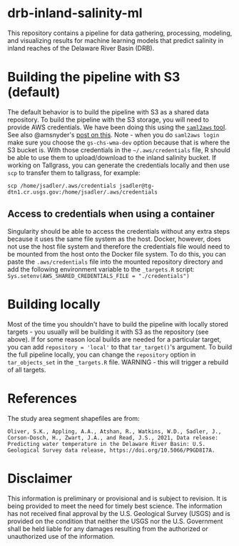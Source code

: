 # drb-inland-salinity-ml
This repository contains a pipeline for data gathering, processing, modeling, and visualizing results for machine learning models that predict salinity in inland reaches of the Delaware River Basin (DRB).

# Building the pipeline with S3 (default)
The default behavior is to build the pipeline with S3 as a shared data repository. To build the pipeline with the S3 storage, you will need to provide AWS credentials. We have been doing this using the [`saml2aws` tool](https://github.com/Versent/saml2aws). See also @amsnyder's [post on this](https://github.com/amsnyder/s3_demo/blob/main/usgs_access.md). Note - when you do `saml2aws login` make sure you choose the `gs-chs-wma-dev` option because that is where the S3 bucket is. With those credentials in the `~/.aws/credentials` file, R should be able to use them to upload/download to the inland salinity bucket. If working on Tallgrass, you can generate the credentials locally and then use `scp` to transfer them to tallgrass, for example:

```
scp /home/jsadler/.aws/credentials jsadler@tg-dtn1.cr.usgs.gov:/home/jsadler/.aws/credentials
```

## Access to credentials when using a container
Singularity should be able to access the credentials without any extra steps because it uses the same file system as the host.
Docker, however, does not use the host file system and therefore the credentials file would need to be mounted from the host onto the Docker file system. To do this, you can paste the `.aws/credentials` file into the mounted repository directory and add the following environment variable to the `_targets.R` script:   
`Sys.setenv(AWS_SHARED_CREDENTIALS_FILE = "./credentials")`

# Building locally
Most of the time you shouldn't have to build the pipeline with locally stored targets - you usually will be building it with S3 as the repository (see above). If for some reason local builds are needed for a particular target, you can add `repository = 'local'` to that `tar_target()`'s argument. To build the full pipeline locally, you can change the `repository` option in `tar_objects_set` in the `_targets.R` file. WARNING - this will trigger a rebuild of all targets. 


# References

The study area segment shapefiles are from:
```
Oliver, S.K., Appling, A.A., Atshan, R., Watkins, W.D., Sadler, J., Corson-Dosch, H., Zwart, J.A., and Read, J.S., 2021, Data release: Predicting water temperature in the Delaware River Basin: U.S. Geological Survey data release, https://doi.org/10.5066/P9GD8I7A.
```

# Disclaimer
This information is preliminary or provisional and is subject to revision. It is being provided to meet the need for timely best science. The information has not received final approval by the U.S. Geological Survey (USGS) and is provided on the condition that neither the USGS nor the U.S. Government shall be held liable for any damages resulting from the authorized or unauthorized use of the information.

